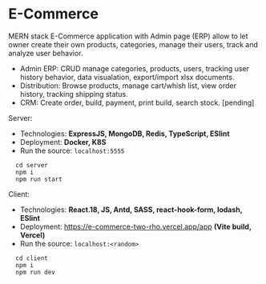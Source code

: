 # E-Commerce
MERN stack E-Commerce application with Admin page (ERP) allow to let owner create their own products, categories, manage their users, track and analyze user behavior.

- Admin ERP: CRUD manage categories, products, users, tracking user history behavior, data visualation, export/import xlsx documents.
- Distribution: Browse products, manage cart/whish list, view order history, tracking shipping status.
- CRM: Create order, build, payment, print build, search stock. [pending]

Server: 
 - Technologies: **ExpressJS, MongoDB, Redis, TypeScript, ESlint**
 - Deployment: **Docker, K8S**
 - Run the source: `localhost:5555` 
```
  cd server
  npm i
  npm run start
```

Client:
 - Technologies: **React.18, JS, Antd, SASS, react-hook-form, lodash, ESlint**
 - Deployment: https://e-commerce-two-rho.vercel.app/app **(Vite build, Vercel)**
 - Run the source: `localhost:<random>` 
```
  cd client
  npm i
  npm run dev
```

